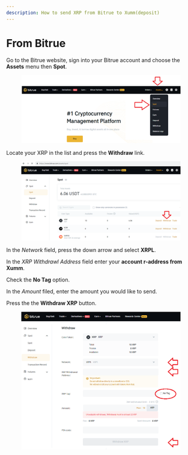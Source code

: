 ```yaml
---
description: How to send XRP from Bitrue to Xumm(deposit)
---
```


# From Bitrue

Go to the Bitrue website, sign into your Bitrue account and choose the **Assets** menu then **Spot**.

<figure><img src="../../.gitbook/assets/Bitrue - Wihdraw - 3.png" alt=""><figcaption></figcaption></figure>

Locate your XRP in the list and press the **Withdraw** link.

<figure><img src="../../.gitbook/assets/Bitrue - Wihdraw - 1.png" alt=""><figcaption></figcaption></figure>

In the _Network_ field, press the down arrow and select **XRPL**.

In the _XRP Withdrawl Address_ field enter your **account r-address from Xumm**.

Check the **No Tag** option.

In the _Amount_ filed, enter the amount you would like to send.

Press the the **Withdraw XRP** button.&#x20;

<figure><img src="../../.gitbook/assets/Bitrue - Wihdraw - 2.png" alt=""><figcaption></figcaption></figure>
